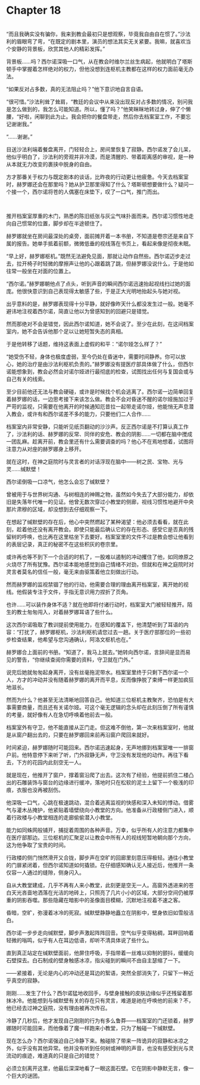 # Chapter 18

<br>
“而且我确实没有骗你，我来到教会最初只是想观察，毕竟我自由自在惯了。”沙法利的眉眼弯了弯，“在既定的剧本里，演员的想法其实无关紧要。我嘛，就喜欢当个安静的背景板，欣赏其他人的精彩发挥。”

背景板……吗？西尔诺深吸一口气，从在教会时维尔兰丝生病起，他就明白了塔斯顿手中掌握着怎样绝对的权力，但他没想到连枢机主教都在这样的权力面前毫无办法。

“如果反对占多数，真的无法阻止吗？”他下意识地自言自语。

“很可惜。”沙法利耸了耸肩，“教廷的会议中从来没出现反对占多数的情况，别问我是怎么做到的，我怎么可能知道。所以，懂了吗？”他笑眯眯地转过身，伸了个懒腰，“好啦，闲聊到此为止。我会把你的餐盘带走，然后你去档案室工作，不要忘记谢谢我。”

“……谢谢。”

目送沙法利端着餐盘离开，门轻轻合上，房间里恢复了寂静。西尔诺发了会儿呆，他似乎明白了，沙法利的旁观并非冷漠，而是清醒的、带着距离感的审视，是一种从本就无力改变的裹挟中脱身的自由。

方才那番关于权力与既定剧本的谈话，比昨夜的行动更让他疲惫。今天去档案室时，赫罗娜还会在那里吗？她从护卫那里得知了什么？塔斯顿想要做什么？疑问一个接一个，西尔诺将苍的人偶塞在床垫下，叹了一口气，推门而出。

<br>

推开档案室厚重的木门，熟悉的陈旧纸张与灰尘气味扑面而来。西尔诺习惯性地走向自己惯常的位置，脚步却在半途顿住了。

赫罗娜就坐在房间最深处的桌旁，面前摊开着一本书册，不知道是卷宗还是来自下属的报告。她单手抵着前额，微微低垂的视线落在书页上，看起来像是彻夜未眠。

“早上好，赫罗娜枢机。”既然无法避免见面，那就让动作自然些。西尔诺迈步走过去，拉开椅子时轻微的摩擦声让他的心跟着跳了跳，但赫罗娜没说什么，于是他如往常一般坐在对面的位置上。

“西尔诺。”赫罗娜朝他点了点头，听到声音的瞬间西尔诺迅速抬起视线扫过她的面庞。他很快意识到自己表现得太敏感了些，于是正大光明地抬起头与她对视。

出乎意料的是，赫罗娜表现得十分平静，就好像昨天什么都没发生过一般。她毫不避讳地注视着西尔诺，简直让他以为曾感知到的回避只是错觉。

然而那绝对不会是错觉，因此西尔诺知道，她不会说了。至少在此刻，在这间档案室内，她不会告诉他那个足以让她短暂失态的真相。

于是他转移了话题，维持这表面上虚假的和平：“诺尔娅怎么样了？”

“她受伤不轻，身体也极度虚弱，至今仍处在昏迷中，需要时间静养。你可以放心，她的治疗是由沙法利枢机负责的。”赫罗娜没有提医疗部具体做了什么，但西尔诺能想象到，教会必然会对诺尔娅进行最彻底的检查，试图找出任何与复国会或与自己有关的线索。

至少目前他还无法与教会硬碰，或许是时候找个机会逃离了。西尔诺一边简单回复着赫罗娜的话，一边思考接下来该怎么做。教会不会对昏迷不醒的诺尔娅施加过于严苛的监视，只需要在他离开的时候通知厄昔拉一起带走诺尔娅，他能悄无声息潜入教会，或许有和西尔诺差不多的能力，只要他们二人合作……

档案室内非常安静，只能听见纸页翻动的沙沙声。反正西尔诺是不打算认真工作了，沙法利的话、赫罗娜的反常、同伴的安危、教会的阴影……一切都在脑中搅成一团乱麻。趁离开前，教会里还有什么需要调查的吗？他心不在焉地想着，试图将注意力从对座的赫罗娜身上移开。

就在这时，在神之庭院时与灵言者的对话浮现在脑中——树之民、宝物、光与灵……缄默壁！

西尔诺倒吸一口凉气，他怎么会忘了缄默壁？

曾被用于与世界树沟通、与树相连的神赐之物，虽然如今失去了大部分能力，却依旧是失落年代唯一的见证。他曾无数次穿过小教堂的侧廊，视线习惯性地避开中央那片肃穆的区域，却没想到去仔细观察一下。

在想起了缄默壁的存在后，他心中突然燃起了某种渴望：他必须去看看，就在此刻，趁着他还没有离开教会。即使只能最后确认它的存在形态、感受它是否真的残留树的呼唤，也比再在这里枯坐下去要好。档案室里的文件不过是教会想让他看到的表层记录，真正的秘密不在这些积灰的卷宗里。

或许再也等不到下一个合适的时机了，一股难以遏制的冲动攫住了他，如同燎原之火烧尽了所有犹豫。西尔诺本能地感觉到自己情绪不对劲，但就和在神之庭院时对灵言者莫名的信任一般，毫无来由驱策着他立刻做出行动。

然而赫罗娜的监视禁锢了他的行动，他需要合理的理由离开档案室，离开她的视线。他假装专注于文件，手指无意识用力捏折了页角。

也许……可以装作身体不适？就在他即将付诸行动时，档案室大门被轻轻推开。陌生的教士匆匆闯入，对着赫罗娜耳语了些什么。

这次西尔诺吸取了教训提前使用能力，在感知的覆盖下，他清楚听到了耳语的内容：“打扰了，赫罗娜枢机，沙法利枢机请您过去一趟。关于医疗部那位的一些初步检查结果，他希望与您沟通确认，阿洛文枢机也在。”

赫罗娜合上面前的书册。“知道了，我马上就去。”她转向西尔诺，言辞间是显而易见的警告，“你继续查阅你需要的资料，守卫就在门外。”

说完后她就匆匆起身离开，没有丝毫拖泥带水。档案室里终于只剩下西尔诺一个人，方才的冲动并没有随着赫罗娜的离开而平息，反而像挣脱了束缚一样更加疯狂地滋长。

然而为什么？他甚至无法清晰地回答自己。他知道三位枢机主教聚齐，恐怕是有大事需要商量，而且还有关诺尔娅。可这个毫无逻辑的念头却在此刻压倒了所有谨慎的考量，就好像有人在急切呼唤着他前去一般。

档案室外有守卫，他不能直接从正门走。但这难不倒他，第一次来档案室时，他就是从窗户翻出去的，只要在赫罗娜回来前再沿窗户爬回来就好。

时间紧迫，赫罗娜随时可能回来。西尔诺迅速起身，无声地挪到档案室唯一一排窗户前。他特意停下来听了听，门外寂静无声，守卫没有发现他的动作。再往下看去，下方的花园内此刻空无一人。

就是现在，他推开了窗户，撑着窗沿爬了出去。这次有了经验，他提前抓住二楼凸出的石雕装饰与窗台的边缘进行缓冲，落地时只在松软的泥土上留下一个极浅的印痕，衣服也没再被刮伤。

他深吸一口气，心跳在极速跳动，混合着逃离监视的快感和深入未知的悸动。借雾气与灌木丛掩护，他紧贴着墙壁绕向小教堂的方向。他准备从行政楼侧门进入，顺着行政楼与小教堂相连的走廊偷偷潜入小教堂。

能力如同蛛网般铺开，捕捉着周围的各种声音。万幸，似乎所有人的注意力都集中在医疗部那边。三位枢机的汇聚足以让教会中所有人的视线短暂地朝向那个方向，这为他争取了宝贵的时间。

行政楼的侧门悄然滑开又合拢，脚步声在空旷的回廊里刻意压得极轻。通往小教堂的门扉紧闭着，但西尔诺知道如何撬锁。在仔细感知确认无人接近后，他推开一条仅容一人通过的缝隙，侧身闪入。

自从大教堂建成，几乎不再有人来小教堂，此刻更是空无一人。高窗外透进来的苍白天光吝啬地洒落在光洁的地砖上，只照亮了几片小小的区域，大部分空间仍被厚重的阴影吞噬。那些隐藏在暗影中的圣像面目模糊，沉默地注视着不速之客。

昏暗，空旷，弥漫着冰冷的死寂。缄默壁静静地矗立在阴影中，壁身依旧如雪般洁白。

西尔诺一步步走向缄默壁，脚步声激起阵阵回音。空气似乎变得粘稠，耳畔回响着轻微的嗡鸣，似乎有人在耳边低语，却听不清具体说了些什么。

直到真正站定在缄默壁面前，他屏住呼吸，手指带着一丝难以抑制的颤抖，缓缓向石壁探去。白石制成的壁身触感冰凉，指尖碰到的瞬间不由自主瑟缩了一下。

——紧接着，无论是内心的冲动还是耳边的絮语，突然全部消失了，只留下一种近乎真空的寂静。

刚刚……发生了什么？西尔诺猛地收回手，与壁身接触的皮肤边缘似乎还残留着那抹冰冷。他能想到与缄默壁有关的存在只有灵言，难道是祂在呼唤他的前来？不，他已经去过神之庭院，没有理由被再次传召。

冷静了几秒后，他才发现自己刚刚的行为有多么鲁莽——档案室的门还锁着，赫罗娜随时可能回来，而他像着了魔一样跑来小教堂，只为了触碰一下缄默壁。

现在怎么办？西尔诺强迫自己冷静下来。触碰除了带来一阵诡异的寂静和冰凉之外，似乎没有其他异常。他并没有听到任何树或神明的声音，也没有感受到光与灵流动的痕迹，难道真的只是自己的错觉？

必须立刻离开这里，他最后深深地看了一眼这面石壁。它在阴影中静默无言，像一个巨大的谜团。
